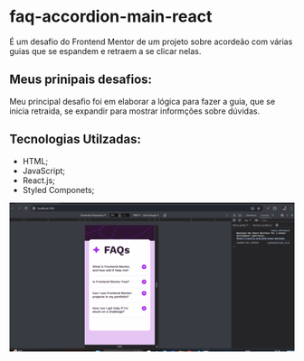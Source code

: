 # faq-accordion-main-react

É um desafio do Frontend Mentor de um projeto sobre acordeão com várias guias que se espandem e retraem a se clicar nelas.

## Meus prinipais desafios:

Meu principal desafio foi em elaborar a lógica para fazer a guia, que se inicia retraida, se expandir para mostrar informções sobre dúvidas.

## Tecnologias Utilzadas:

- HTML;
- JavaScript;
- React.js;
- Styled Componets;

<img src="./src/assets/FAQs.gif" alt="gif FAQ" />